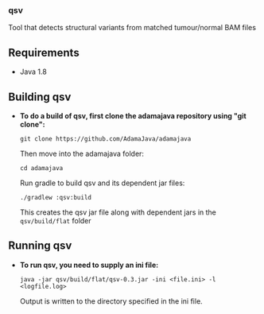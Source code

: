 ### qsv
Tool that detects structural variants from matched tumour/normal BAM files

## Requirements
* Java 1.8

## Building qsv

* **To do a build of qsv, first clone the adamajava repository using "git clone":**
  ```
  git clone https://github.com/AdamaJava/adamajava
  ```

  Then move into the adamajava folder:
  ```
  cd adamajava
  ```
  Run gradle to build qsv and its dependent jar files:
  ```
  ./gradlew :qsv:build
  ```
  This creates the qsv jar file along with dependent jars in the `qsv/build/flat` folder

## Running qsv

* **To run qsv, you need to supply an ini file:**
  ```
  java -jar qsv/build/flat/qsv-0.3.jar -ini <file.ini> -l <logfile.log>
  ```
  Output is written to the directory specified in the ini file.
